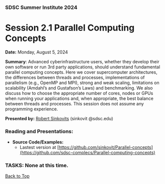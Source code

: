 ### SDSC Summer Institute 2024
# Session 2.1 Parallel Computing Concepts

**Date:** Monday, August 5, 2024

**Summary**: Advanced cyberinfrastructure users, whether they develop their own software or run 3rd party applications, should understand fundamental parallel computing concepts. Here we cover supercomputer architectures, the differences between threads and processes, implementations of parallelism (e.g., OpenMP and MPI), strong and weak scaling, limitations on scalability (Amdahl’s and Gustafson’s Laws) and benchmarking. We also discuss how to choose the appropriate number of cores, nodes or GPUs when running your applications and, when appropriate, the best balance between threads and processes. This session does not assume any programming experience.

**Presented by:** [Robert Sinkovits](https://www.sdsc.edu/research/researcher_spotlight/sinkovits_robert.html) (sinkovit @sdsc.edu)

### Reading and Presentations:

* **Source Code/Examples:**
   * Lastest version at [https://github.com/sinkovit/Parallel-concepts](https://github.com/sdsc-complecs/Parallel-computing-concepts)

### TASKS: None at this time.

[Back to Top](#top)
